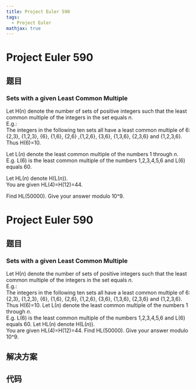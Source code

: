```yaml
---
title: Project Euler 590
tags:
  - Project Euler
mathjax: true
---
```

<escape><!-- more --></escape>
    
# Project Euler 590
## 题目
### Sets with a given Least Common Multiple


Let H(<var>n</var>) denote the number of sets of positive integers such that the least common multiple of the integers in the set equals <var>n</var>.<br />
E.g.:<br />
The integers in the following ten sets all have a least common multiple of 6:<br />
{2,3}, {1,2,3}, {6}, {1,6}, {2,6} ,{1,2,6}, {3,6}, {1,3,6}, {2,3,6} and {1,2,3,6}.<br />
Thus H(6)=10.


Let L(<var>n</var>) denote the least common multiple of the numbers 1 through <var>n</var>.<br />
E.g. L(6) is the least common multiple of the numbers 1,2,3,4,5,6 and L(6) equals 60.


Let HL(<var>n</var>) denote H(L(<var>n</var>)).<br />
You are given HL(4)=H(12)=44.


Find HL(50000). Give your answer modulo 10^9.



# Project Euler 590
## 题目
### Sets with a given Least Common Multiple

Let H($n$) denote the number of sets of positive integers such that the least common multiple of the integers in the set equals $n$.<br>E.g.:<br>The integers in the following ten sets all have a least common multiple of 6:<br>{2,3}, {1,2,3}, {6}, {1,6}, {2,6}, {1,2,6}, {3,6}, {1,3,6}, {2,3,6} and {1,2,3,6}.<br>Thus H(6)=10.
Let L($n$) denote the least common multiple of the numbers 1 through $n$.<br>E.g. L(6) is the least common multiple of the numbers 1,2,3,4,5,6 and L(6) equals 60.
Let HL($n$) denote H(L($n$)).<br>You are given HL(4)=H(12)=44.
Find HL(50000). Give your answer modulo 10^9.


## 解决方案


## 代码


